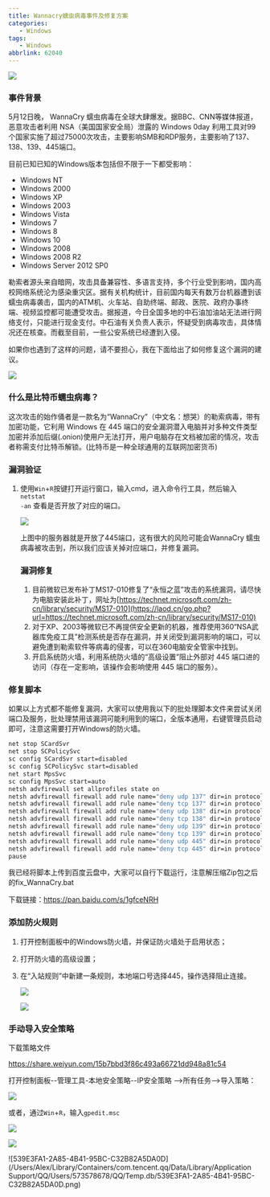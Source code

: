 ```yaml
---
title: Wannacry蠕虫病毒事件及修复方案
categories: 
   - Windows
tags:
   - Windows
abbrlink: 62040
---
```


![](https://samzong.oss-cn-shenzhen.aliyuncs.com/blog/3d0jo.png)

### 事件背景

5月12日晚， WannaCry 蠕虫病毒在全球大肆爆发。据BBC、CNN等媒体报道，恶意攻击者利用 NSA（美国国家安全局）泄露的 Windows 0day 利用工具对99个国家实施了超过75000次攻击，主要影响SMB和RDP服务，主要影响了137、138、139、445端口。

目前已知已知的Windows版本包括但不限于一下都受影响：

* Windows NT
* Windows 2000
* Windows XP
* Windows 2003
* Windows Vista
* Windows 7
* Windows 8
* Windows 10
* Windows 2008
* Windows 2008 R2
* Windows Server 2012 SP0

勒索者源头来自暗网，攻击具备兼容性、多语言支持，多个行业受到影响，国内高校网络系统沦为感染重灾区。据有关机构统计，目前国内每天有数万台机器遭到该蠕虫病毒袭击，国内的ATM机、火车站、自助终端、邮政、医院、政府办事终端、视频监控都可能遭受攻击。据报道，今日全国多地的中石油加油站无法进行网络支付，只能进行现金支付。中石油有关负责人表示，怀疑受到病毒攻击，具体情况还在核查。而截至目前，一些公安系统已经遭到入侵。

如果你也遇到了这样的问题，请不要担心，我在下面给出了如何修复这个漏洞的建议。



![](https://samzong.oss-cn-shenzhen.aliyuncs.com/blog/9y7cc.jpg)

### 什么是比特币蠕虫病毒？

这次攻击的始作俑者是一款名为“WannaCry”（中文名：想哭）的勒索病毒，带有加密功能，它利用 Windows 在 445 端口的安全漏洞潜入电脑并对多种文件类型加密并添加后缀(.onion)使用户无法打开，用户电脑存在文档被加密的情况，攻击者称需支付比特币解锁。(比特币是一种全球通用的互联网加密货币)



### 漏洞验证

1. 使用<code>Win</code>+<code>R</code>按键打开运行窗口，输入cmd，进入命令行工具，然后输入<code>netstat -an</code> 查看是否开放了对应的端口。

   ![](https://samzong.oss-cn-shenzhen.aliyuncs.com/blog/3m1jm.png)

   上图中的服务器就是开放了445端口，这有很大的风险可能会WannaCry 蠕虫病毒被攻击到，所以我们应该关掉对应端口，并修复漏洞。

   ### 漏洞修复

   1. 目前微软已发布补丁MS17-010修复了“永恒之蓝”攻击的系统漏洞，请尽快为电脑安装此补丁，网址为[https://technet.microsoft.com/zh-cn/library/security/MS17-010](https://laod.cn/go.php?url=https://technet.microsoft.com/zh-cn/library/security/MS17-010)
   2. 对于XP、2003等微软已不再提供安全更新的机器，推荐使用360“NSA武器库免疫工具”检测系统是否存在漏洞，并关闭受到漏洞影响的端口，可以避免遭到勒索软件等病毒的侵害，可以在360电脑安全管家中找到。
   3. 开启系统防火墙，利用系统防火墙的“高级设置”阻止外部对 445 端口进的访问（存在一定影响，该操作会影响使用 445 端口的服务）。

### 修复脚本

如果以上方式都不能修复漏洞，大家可以使用我以下的批处理脚本文件来尝试关闭端口及服务，批处理禁用该漏洞可能利用到的端口，全版本通用，右键管理员启动即可，注意这需要打开Windows的防火墙。

```bash
net stop SCardSvr
net stop SCPolicySvc
sc config SCardSvr start=disabled
sc config SCPolicySvc start=disabled
net start MpsSvc
sc config MpsSvc start=auto
netsh advfirewall set allprofiles state on
netsh advfirewall firewall add rule name="deny udp 137" dir=in protocol=udp localport=137 action=block
netsh advfirewall firewall add rule name="deny tcp 137" dir=in protocol=tcp localport=137 action=block
netsh advfirewall firewall add rule name="deny udp 138" dir=in protocol=udp localport=138 action=block
netsh advfirewall firewall add rule name="deny tcp 138" dir=in protocol=tcp localport=138 action=block
netsh advfirewall firewall add rule name="deny udp 139" dir=in protocol=udp localport=139 action=block
netsh advfirewall firewall add rule name="deny tcp 139" dir=in protocol=tcp localport=139 action=block
netsh advfirewall firewall add rule name="deny udp 445" dir=in protocol=udp localport=445 action=block
netsh advfirewall firewall add rule name="deny tcp 445" dir=in protocol=tcp localport=445 action=block
pause
```

我已经将脚本上传到百度云盘中，大家可以自行下载运行，注意解压缩Zip包之后的fix_WannaCry.bat

下载链接：https://pan.baidu.com/s/1gfceNRH



### 添加防火规则

1. 打开控制面板中的Windows防火墙，并保证防火墙处于启用状态；

2. 打开防火墙的高级设置；

3. 在“入站规则”中新建一条规则，本地端口号选择445，操作选择阻止连接。

   ![](https://pic3.zhimg.com/v2-85f14330cdba1fbf89369b26b9e48f52_b.png)

   ![](https://pic2.zhimg.com/v2-1bbe08395ec8ef8d0e2028cbccb01055_b.png)




### 手动导入安全策略

下载策略文件

https://share.weiyun.com/15b7bbd3f86c493a66721dd948a81c54

打开控制面板--管理工具-本地安全策略--IP安全策略 -->所有任务-->导入策略：

![](https://samzong.oss-cn-shenzhen.aliyuncs.com/blog/hj9f4.jpg)



或者，通过<code>Win</code>+<code>R</code>，输入<code>gpedit.msc</code>

![](https://samzong.oss-cn-shenzhen.aliyuncs.com/blog/9vsqx.jpg)

![](https://samzong.oss-cn-shenzhen.aliyuncs.com/blog/tosjk.jpg)

![539E3FA1-2A85-4B41-95BC-C32B82A5DA0D](/Users/Alex/Library/Containers/com.tencent.qq/Data/Library/Application Support/QQ/Users/573578678/QQ/Temp.db/539E3FA1-2A85-4B41-95BC-C32B82A5DA0D.png)